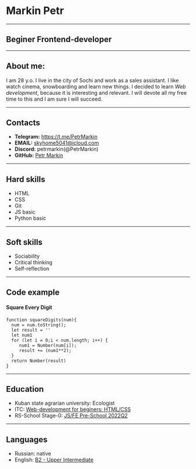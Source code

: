 # Markin Petr
****
## Beginer Frontend-developer
****
## About me:
I am 28 y.o. I live in the city of Sochi and work as a sales assistant. I like watch cinema, snowboarding and learn new things. I decided to learn _Web development_, because it is interesting and relevant. I will devote all my free time to this and I am sure I will succeed.
****
## Contacts
* __Telegram:__ https://t.me/PetrMarkin
* __EMAIL:__ skyhome5041@icloud.com
* __Discord:__ petrmarkin(@PetrMarkin)
* __GitHub:__ [Petr Markin](https://github.com/PetrMarkin)
****
## Hard skills
* HTML
* CSS
* Git
* JS basic
* Python basic
****
## Soft skills
* Sociability
* Critical thinking
* Self-reflection
****
## Code example
#### Square Every Digit
```
function squareDigits(num){
  num = num.toString();
  let result = ''
  let num1
  for (let i = 0;i < num.length; i++) {
     num1 = Number(num[i]);
     result += (num1**2);
  }
  return Number(result)
}
```
****
## Education
* Kuban state agrarian university: Ecologist
* ITC: [Web-development for beginers: HTML/CSS](https://stepik.org/course/38218/info)
* RS-School Stage-0: [JS/FE Pre-School 2022Q2](https://app.rs.school/certificate/m07rvc4p)
****
## Languages
* Russian: native
* English: [B2 - Upper Intermediate](https://www.efset.org/cert/JvVWC8)

